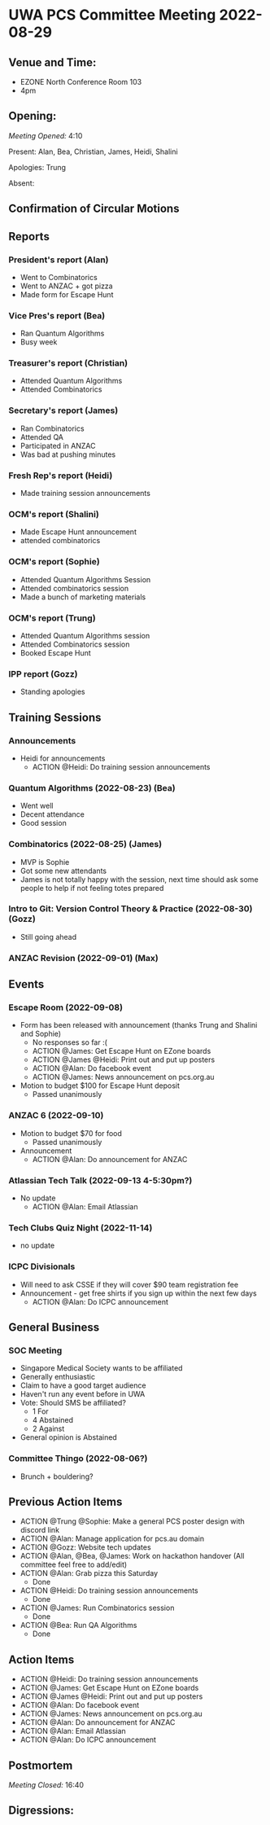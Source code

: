 # UWA PCS Committee Meeting 2022-08-29

## Venue and Time:

- EZONE North Conference Room 103
- 4pm

## Opening:

_Meeting Opened:_ 4:10

Present: Alan, Bea, Christian, James, Heidi, Shalini

Apologies: Trung

Absent:

## Confirmation of Circular Motions

## Reports

### President's report (Alan)

- Went to Combinatorics
- Went to ANZAC + got pizza
- Made form for Escape Hunt

### Vice Pres's report (Bea)
- Ran Quantum Algorithms
- Busy week

### Treasurer's report (Christian)
- Attended Quantum Algorithms
- Attended Combinatorics

### Secretary's report (James)
- Ran Combinatorics
- Attended QA
- Participated in ANZAC
- Was bad at pushing minutes

### Fresh Rep's report (Heidi)
- Made training session announcements

### OCM's report (Shalini)
- Made Escape Hunt announcement
- attended combinatorics

### OCM's report (Sophie)
- Attended Quantum Algorithms Session
- Attended combinatorics session
- Made a bunch of marketing materials

### OCM's report (Trung)
- Attended Quantum Algorithms session
- Attended Combinatorics session
- Booked Escape Hunt

### IPP report (Gozz)

- Standing apologies

## Training Sessions

### Announcements
- Heidi for announcements
    - ACTION @Heidi: Do training session announcements

### Quantum Algorithms (2022-08-23) (Bea)
- Went well
- Decent attendance
- Good session

### Combinatorics (2022-08-25) (James)
- MVP is Sophie
- Got some new attendants
- James is not totally happy with the session, next time should ask some people to help if not feeling totes prepared

### Intro to Git: Version Control Theory & Practice (2022-08-30) (Gozz)
- Still going ahead

### ANZAC Revision (2022-09-01) (Max)

## Events

### Escape Room (2022-09-08)

- Form has been released with announcement (thanks Trung and Shalini and Sophie)
  - No responses so far :(
  - ACTION @James: Get Escape Hunt on EZone boards
  - ACTION @James @Heidi: Print out and put up posters
  - ACTION @Alan: Do facebook event
  - ACTION @James: News announcement on pcs.org.au
- Motion to budget $100 for Escape Hunt deposit
    - Passed unanimously

### ANZAC 6 (2022-09-10)

- Motion to budget $70 for food
    - Passed unanimously
- Announcement
    - ACTION @Alan: Do announcement for ANZAC

### Atlassian Tech Talk (2022-09-13 4-5:30pm?)

- No update
    - ACTION @Alan: Email Atlassian

### Tech Clubs Quiz Night (2022-11-14)
- no update

### ICPC Divisionals

- Will need to ask CSSE if they will cover $90 team registration fee
- Announcement - get free shirts if you sign up within the next few days
    - ACTION @Alan: Do ICPC announcement

## General Business

### SOC Meeting
- Singapore Medical Society wants to be affiliated
- Generally enthusiastic
- Claim to have a good target audience
- Haven't run any event before in UWA
- Vote: Should SMS be affiliated?
    - 1 For
    - 4 Abstained
    - 2 Against
- General opinion is Abstained

### Committee Thingo (2022-08-06?)
- Brunch + bouldering?

## Previous Action Items

- ACTION @Trung @Sophie: Make a general PCS poster design with discord link
- ACTION @Alan: Manage application for pcs.au domain
- ACTION @Gozz: Website tech updates
- ACTION @Alan, @Bea, @James: Work on hackathon handover (All committee feel free to add/edit)
- ACTION @Alan: Grab pizza this Saturday
    - Done
- ACTION @Heidi: Do training session announcements
    - Done
- ACTION @James: Run Combinatorics session
    - Done
- ACTION @Bea: Run QA Algorithms
    - Done

## Action Items
- ACTION @Heidi: Do training session announcements
- ACTION @James: Get Escape Hunt on EZone boards
- ACTION @James @Heidi: Print out and put up posters
- ACTION @Alan: Do facebook event
- ACTION @James: News announcement on pcs.org.au
- ACTION @Alan: Do announcement for ANZAC
- ACTION @Alan: Email Atlassian
- ACTION @Alan: Do ICPC announcement

## Postmortem

_Meeting Closed:_ 16:40

## Digressions:
